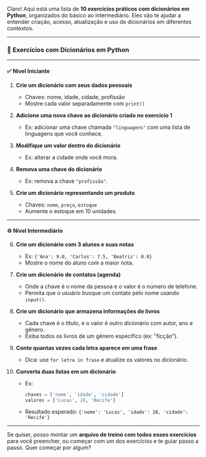 Claro! Aqui está uma lista de **10 exercícios práticos com dicionários em Python**, organizados do básico ao intermediário. Eles vão te ajudar a entender criação, acesso, atualização e uso de dicionários em diferentes contextos.

---

### 📝 **Exercícios com Dicionários em Python**

---

#### ✅ **Nível Iniciante**

1. **Crie um dicionário com seus dados pessoais**

   * Chaves: nome, idade, cidade, profissão
   * Mostre cada valor separadamente com `print()`

2. **Adicione uma nova chave ao dicionário criado no exercício 1**

   * Ex: adicionar uma chave chamada `"linguagens"` com uma lista de linguagens que você conhece.

3. **Modifique um valor dentro do dicionário**

   * Ex: alterar a cidade onde você mora.

4. **Remova uma chave do dicionário**

   * Ex: remova a chave `"profissão"`.

5. **Crie um dicionário representando um produto**

   * Chaves: `nome`, `preço`, `estoque`
   * Aumente o estoque em 10 unidades.

---

#### ⚙️ **Nível Intermediário**

6. **Crie um dicionário com 3 alunos e suas notas**

   * Ex: `{'Ana': 9.0, 'Carlos': 7.5, 'Beatriz': 8.0}`
   * Mostre o nome do aluno com a maior nota.

7. **Crie um dicionário de contatos (agenda)**

   * Onde a chave é o nome da pessoa e o valor é o número de telefone.
   * Permita que o usuário busque um contato pelo nome usando `input()`.

8. **Crie um dicionário que armazena informações de livros**

   * Cada chave é o título, e o valor é outro dicionário com autor, ano e gênero.
   * Exiba todos os livros de um gênero específico (ex: "ficção").

9. **Conte quantas vezes cada letra aparece em uma frase**

   * Dica: use `for letra in frase` e atualize os valores no dicionário.

10. **Converta duas listas em um dicionário**

    * Ex:

      ```python
      chaves = ['nome', 'idade', 'cidade']
      valores = ['Lucas', 28, 'Recife']
      ```
    * Resultado esperado: `{'nome': 'Lucas', 'idade': 28, 'cidade': 'Recife'}`

---

Se quiser, posso montar um **arquivo de treino com todos esses exercícios** para você preencher, ou começar com um dos exercícios e te guiar passo a passo. Quer começar por algum?
